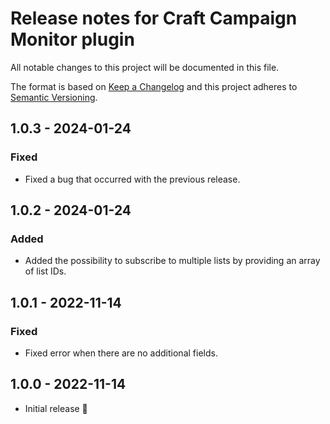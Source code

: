 # Release notes for Craft Campaign Monitor plugin

All notable changes to this project will be documented in this file.

The format is based on [Keep a Changelog](http://keepachangelog.com/) and this project adheres to [Semantic Versioning](http://semver.org/).

## 1.0.3 - 2024-01-24
### Fixed
- Fixed a bug that occurred with the previous release.

## 1.0.2 - 2024-01-24
### Added
- Added the possibility to subscribe to multiple lists by providing an array of list IDs.

## 1.0.1 - 2022-11-14
### Fixed
- Fixed error when there are no additional fields.

## 1.0.0 - 2022-11-14
- Initial release 🎉